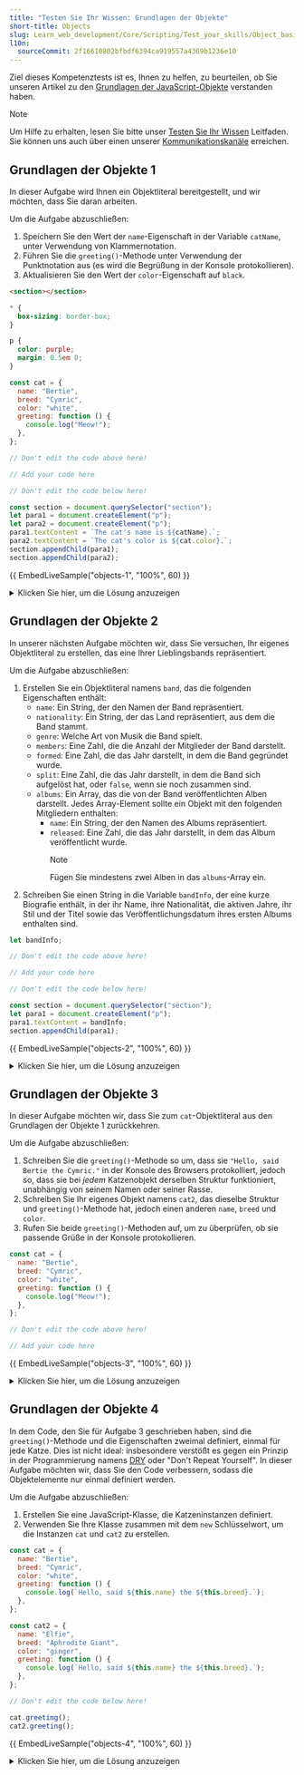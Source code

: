 ```yaml
---
title: "Testen Sie Ihr Wissen: Grundlagen der Objekte"
short-title: Objects
slug: Learn_web_development/Core/Scripting/Test_your_skills/Object_basics
l10n:
  sourceCommit: 2f16610802bfbdf6394ca919557a4369b1236e10
---
```


Ziel dieses Kompetenztests ist es, Ihnen zu helfen, zu beurteilen, ob Sie unseren Artikel zu den [Grundlagen der JavaScript-Objekte](/de/docs/Learn_web_development/Core/Scripting/Object_basics) verstanden haben.

> [!NOTE]
> Um Hilfe zu erhalten, lesen Sie bitte unser [Testen Sie Ihr Wissen](/de/docs/Learn_web_development#test_your_skills) Leitfaden. Sie können uns auch über einen unserer [Kommunikationskanäle](/de/docs/MDN/Community/Communication_channels) erreichen.

## Grundlagen der Objekte 1

In dieser Aufgabe wird Ihnen ein Objektliteral bereitgestellt, und wir möchten, dass Sie daran arbeiten.

Um die Aufgabe abzuschließen:

1. Speichern Sie den Wert der `name`-Eigenschaft in der Variable `catName`, unter Verwendung von Klammernotation.
2. Führen Sie die `greeting()`-Methode unter Verwendung der Punktnotation aus (es wird die Begrüßung in der Konsole protokollieren).
3. Aktualisieren Sie den Wert der `color`-Eigenschaft auf `black`.

<!-- Code shared across examples -->

```html hidden live-sample___objects-1 live-sample___objects-2 live-sample___objects-3 live-sample___objects-4
<section></section>
```

```css hidden live-sample___objects-1 live-sample___objects-2 live-sample___objects-3 live-sample___objects-4
* {
  box-sizing: border-box;
}

p {
  color: purple;
  margin: 0.5em 0;
}
```

<!-- Example-specific code -->

```js live-sample___objects-1
const cat = {
  name: "Bertie",
  breed: "Cymric",
  color: "white",
  greeting: function () {
    console.log("Meow!");
  },
};

// Don't edit the code above here!

// Add your code here

// Don't edit the code below here!

const section = document.querySelector("section");
let para1 = document.createElement("p");
let para2 = document.createElement("p");
para1.textContent = `The cat's name is ${catName}.`;
para2.textContent = `The cat's color is ${cat.color}.`;
section.appendChild(para1);
section.appendChild(para2);
```

{{ EmbedLiveSample("objects-1", "100%", 60) }}

<details>
<summary>Klicken Sie hier, um die Lösung anzuzeigen</summary>

Ihr fertiges JavaScript sollte ungefähr so aussehen:

```js
// ...
// Don't edit the code above here!

const catName = cat["name"];
cat.greeting();
cat.color = "black";

// Don't edit the code below here!
// ...
```

</details>

## Grundlagen der Objekte 2

In unserer nächsten Aufgabe möchten wir, dass Sie versuchen, Ihr eigenes Objektliteral zu erstellen, das eine Ihrer Lieblingsbands repräsentiert.

Um die Aufgabe abzuschließen:

1. Erstellen Sie ein Objektliteral namens `band`, das die folgenden Eigenschaften enthält:
   - `name`: Ein String, der den Namen der Band repräsentiert.
   - `nationality`: Ein String, der das Land repräsentiert, aus dem die Band stammt.
   - `genre`: Welche Art von Musik die Band spielt.
   - `members`: Eine Zahl, die die Anzahl der Mitglieder der Band darstellt.
   - `formed`: Eine Zahl, die das Jahr darstellt, in dem die Band gegründet wurde.
   - `split`: Eine Zahl, die das Jahr darstellt, in dem die Band sich aufgelöst hat, oder `false`, wenn sie noch zusammen sind.
   - `albums`: Ein Array, das die von der Band veröffentlichten Alben darstellt. Jedes Array-Element sollte ein Objekt mit den folgenden Mitgliedern enthalten:
     - `name`: Ein String, der den Namen des Albums repräsentiert.
     - `released`: Eine Zahl, die das Jahr darstellt, in dem das Album veröffentlicht wurde.
       > [!NOTE]
       > Fügen Sie mindestens zwei Alben in das `albums`-Array ein.
2. Schreiben Sie einen String in die Variable `bandInfo`, der eine kurze Biografie enthält, in der ihr Name, ihre Nationalität, die aktiven Jahre, ihr Stil und der Titel sowie das Veröffentlichungsdatum ihres ersten Albums enthalten sind.

```js live-sample___objects-2
let bandInfo;

// Don't edit the code above here!

// Add your code here

// Don't edit the code below here!

const section = document.querySelector("section");
let para1 = document.createElement("p");
para1.textContent = bandInfo;
section.appendChild(para1);
```

{{ EmbedLiveSample("objects-2", "100%", 60) }}

<details>
<summary>Klicken Sie hier, um die Lösung anzuzeigen</summary>

Ihr fertiges JavaScript sollte ungefähr so aussehen:

```js
// ...
// Don't edit the code above here!

const band = {
  name: "Black Sabbath",
  nationality: "British",
  genre: "heavy metal",
  members: 4,
  formed: 1968,
  split: 2025,
  albums: [
    {
      name: "Black Sabbath",
      released: 1970,
    },
    {
      name: "Paranoid",
      released: 1970,
    },
    {
      name: "Master of Reality",
      released: 1971,
    },
    {
      name: "Vol. 4",
      released: 1972,
    },
  ],
};

bandInfo = `The ${band.nationality} ${band.genre} band ${band.name} were active between ${band.formed} and ${band.split}. Their first album, ${band.albums[0].name}, was released in ${band.albums[0].released}.`;

// Don't edit the code below here!
// ...
```

</details>

## Grundlagen der Objekte 3

In dieser Aufgabe möchten wir, dass Sie zum `cat`-Objektliteral aus den Grundlagen der Objekte 1 zurückkehren.

Um die Aufgabe abzuschließen:

1. Schreiben Sie die `greeting()`-Methode so um, dass sie `"Hello, said Bertie the Cymric."` in der Konsole des Browsers protokolliert, jedoch so, dass sie bei _jedem_ Katzenobjekt derselben Struktur funktioniert, unabhängig von seinem Namen oder seiner Rasse.
2. Schreiben Sie Ihr eigenes Objekt namens `cat2`, das dieselbe Struktur und `greeting()`-Methode hat, jedoch einen anderen `name`, `breed` und `color`.
3. Rufen Sie beide `greeting()`-Methoden auf, um zu überprüfen, ob sie passende Grüße in der Konsole protokollieren.

```js live-sample___objects-3
const cat = {
  name: "Bertie",
  breed: "Cymric",
  color: "white",
  greeting: function () {
    console.log("Meow!");
  },
};

// Don't edit the code above here!

// Add your code here
```

{{ EmbedLiveSample("objects-3", "100%", 60) }}

<details>
<summary>Klicken Sie hier, um die Lösung anzuzeigen</summary>

Ihr fertiges JavaScript sollte ungefähr so aussehen:

```js
// ...
// Don't edit the code above here!

const cat2 = {
  name: "Elfie",
  breed: "Aphrodite Giant",
  color: "ginger",
  greeting: function () {
    console.log(`Hello, said ${this.name} the ${this.breed}.`);
  },
};

cat.greeting();
cat2.greeting();
```

</details>

## Grundlagen der Objekte 4

In dem Code, den Sie für Aufgabe 3 geschrieben haben, sind die `greeting()`-Methode und die Eigenschaften zweimal definiert, einmal für jede Katze. Dies ist nicht ideal: insbesondere verstößt es gegen ein Prinzip in der Programmierung namens [DRY](https://en.wikipedia.org/wiki/Don%27t_repeat_yourself) oder "Don't Repeat Yourself". In dieser Aufgabe möchten wir, dass Sie den Code verbessern, sodass die Objektelemente nur einmal definiert werden.

Um die Aufgabe abzuschließen:

1. Erstellen Sie eine JavaScript-Klasse, die Katzeninstanzen definiert.
2. Verwenden Sie Ihre Klasse zusammen mit dem `new` Schlüsselwort, um die Instanzen `cat` und `cat2` zu erstellen.

```js live-sample___objects-4
const cat = {
  name: "Bertie",
  breed: "Cymric",
  color: "white",
  greeting: function () {
    console.log(`Hello, said ${this.name} the ${this.breed}.`);
  },
};

const cat2 = {
  name: "Elfie",
  breed: "Aphrodite Giant",
  color: "ginger",
  greeting: function () {
    console.log(`Hello, said ${this.name} the ${this.breed}.`);
  },
};

// Don't edit the code below here!

cat.greeting();
cat2.greeting();
```

{{ EmbedLiveSample("objects-4", "100%", 60) }}

<details>
<summary>Klicken Sie hier, um die Lösung anzuzeigen</summary>

Ihr fertiges JavaScript sollte ungefähr so aussehen:

```js
class Cat {
  constructor(name, breed, color) {
    this.name = name;
    this.breed = breed;
    this.color = color;
  }
  greeting() {
    console.log(`Hello, said ${this.name} the ${this.breed}.`);
  }
}

const cat = new Cat("Bertie", "Cymric", "white");
const cat2 = new Cat("Elfie", "Aphrodite Giant", "ginger");

// Don't edit the code below here!
// ...
```

</details>
